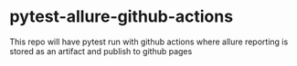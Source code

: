 # pytest-allure-github-actions
This repo will have pytest run with github actions where allure reporting is stored as an artifact and publish to github pages
